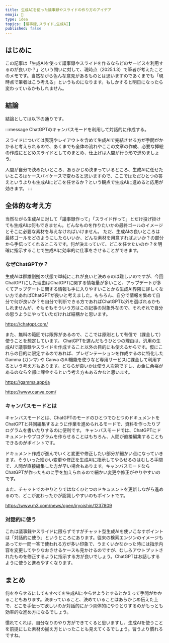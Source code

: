 ```yaml
---
title: 生成AIを使った議事録やスライドの作り方のアイデア
emoji: 🦾
type: idea
topics: [議事録,スライド,生成AI]
published: false
---
```

## はじめに
この記事は「生成AIを使って議事録やスライドを作るならどのサービスを利用するのが良いか？」という問いに対して、現時点（2025.1.3）で筆者が考えたことのメモです。当然ながら色んな意見があるものとは思いますのであくまでも「現時点で筆者はこう考える」というものになります。もしかすると明日になったら変わっているかもしれません。

## 結論
結論としては以下の通りです。

:::message
ChatGPTのキャンバスモードを利用して対話的に作成する。

スライドについては表現やレイアウトを含めて生成AIで完結させる方が手間がかかると考えられるので、あくまでも全体の流れやここの文章の作成、必要な挿絵の作成にとどめスライドとしてのまとめ、仕上げは人間が行う形で進めましょう。

人間が自分で決めたいところ、あらかじめ決まっているところ、生成AIに任せたいところはケースバイケースで変わると思いますので、ここではただひとつの答えというよりも生成AIにどこを任せるか？という観点で生成AIに進めると応用が効きます。
:::

## 全体的な考え方
当然ながら生成AIに対して「議事録作って」「スライド作って」とだけ投げ掛けても生成AIは何もできません。どんなものを作りたいかの最終ゴールのイメージとそこに必要な素材を与えなければいけません。
ただ、生成AIの良いところは最終ゴールをどのようにしたらいいか、どんな素材を用意すればよいか？の部分から手伝ってくれるところです。何が決まっていて、どこを任せたいのか？を明確に指示することで生成AIに効率的に仕事をさせることができます。

### なぜChatGPTか？
生成AIは群雄割拠の状態で単純にこれが良いと決めるのは難しいのですが、今回ChatGPTにした理由はChatGPTに関する情報量が多いこと、アップデートが多くてアップデートに関する情報も手に入りやすいことから生成AI界隈に詳しくない方であればChatGPTが良いと考えました。もちろん、自分で情報を集めて自分で何が良いか？を自分で判断できる方であればChatGPT以外を選ばれるかもしれませんが、そもそもそういう方はこの記事の対象外なので、それぞれで自分の思うようにやっていただければ結構かと思います。

https://chatgpt.com/

また、無料の範囲では限界があるので、ここでは原則として有償で（課金して）使うことを想定しています。
ChatGPTを選んだもうひとつの理由は、汎用の生成AIで議事録やスライドを作成すること以外の目的にも使えるからです。仮にこれらの目的に限定するのであれば、プレゼンテーションを作成するのに特化したGamma (ガンマ) や Canva のAI機能を使うなど専用サービスに課金して利用するという考え方もあります。どちらが良いかは使う人次第ですし、お金に余裕があるのなら全部に課金するという考え方もあるかなと思います。

https://gamma.app/ja

https://www.canva.com/

### キャンバスモードとは
キャンバスモードとは、ChatGPTのモードのひとつでひとつのドキュメントをChatGPTと共同編集するように作業を進められるモードで、資料を作ったりプログラムを書いたりするのに便利です。
キャンバスモードでは、ChatGPTにドキュメントやプログラムを作らせることはもちろん、人間が直接編集することもできるのがポイントです。

ドキュメント作成が進んでいくと変更や修正したい部分が細かい点になっていきます。そういった細かい変更や修正を生成AIに指示してやらせるのはむしろ手間で、人間が直接編集した方が早い場合もあります。キャンバスモードならChatGPTが作ったものに手を加えられるので細かい変更や修正がやりやすいのです。

また、チャットでのやりとりではなくひとつのドキュメントを更新しながら進めるので、どこが変わったかが認識しやすいのもポイントです。

https://www.m3.com/news/open/iryoishin/1237809

### 対話的に使う
これは議事録やスライドに限らずですがチャット型生成AIを使いこなすポイントは「対話的に使う」というところにあります。従来の検索エンジンのイメージもあってか一問一答で使われる方が多い印象で、うまくいかなかった時には指示内容を変更してやりなおさせるケースも見かけるのですが、むしろアウトプットされたものを修正するように指示する方が良いでしょう。ChatGPTはお話しするように使うと進めやすくなります。

## まとめ
何をやらせるにしてもすべてを生成AIにやらせようとするとかえって手間がかかることもあります。決まっていること、決めていることはあらかじめ伝えた上で、どこを手伝って欲しいのか対話的にかつ具体的にやりとりするのがもっとも効率的な進め方になるでしょう。

慣れてくれば、自分なりのやり方ができてくると思いますし、生成AIを使うことを前提にした素材の揃え方といったことも見えてくるでしょう。習うより慣れろですね。